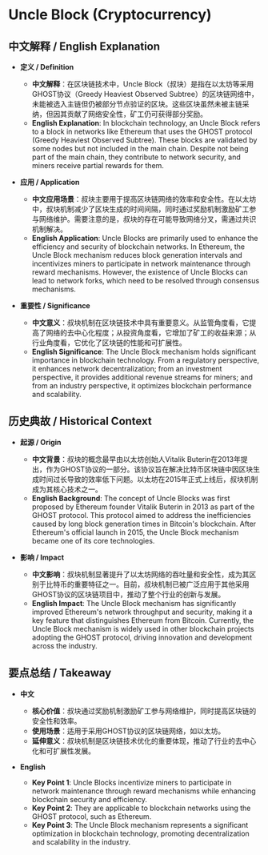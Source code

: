 # Uncle Block (Cryptocurrency)

## 中文解释 / English Explanation

* **定义 / Definition**  
  - **中文解释**：在区块链技术中，Uncle Block（叔块）是指在以太坊等采用GHOST协议（Greedy Heaviest Observed Subtree）的区块链网络中，未能被选入主链但仍被部分节点验证的区块。这些区块虽然未被主链采纳，但因其贡献了网络安全性，矿工仍可获得部分奖励。  
  - **English Explanation**: In blockchain technology, an Uncle Block refers to a block in networks like Ethereum that uses the GHOST protocol (Greedy Heaviest Observed Subtree). These blocks are validated by some nodes but not included in the main chain. Despite not being part of the main chain, they contribute to network security, and miners receive partial rewards for them.

* **应用 / Application**  
  - **中文应用场景**：叔块主要用于提高区块链网络的效率和安全性。在以太坊中，叔块机制减少了区块生成的时间间隔，同时通过奖励机制激励矿工参与网络维护。需要注意的是，叔块的存在可能导致网络分叉，需通过共识机制解决。  
  - **English Application**: Uncle Blocks are primarily used to enhance the efficiency and security of blockchain networks. In Ethereum, the Uncle Block mechanism reduces block generation intervals and incentivizes miners to participate in network maintenance through reward mechanisms. However, the existence of Uncle Blocks can lead to network forks, which need to be resolved through consensus mechanisms.

* **重要性 / Significance**  
  - **中文意义**：叔块机制在区块链技术中具有重要意义。从监管角度看，它提高了网络的去中心化程度；从投资角度看，它增加了矿工的收益来源；从行业角度看，它优化了区块链的性能和可扩展性。  
  - **English Significance**: The Uncle Block mechanism holds significant importance in blockchain technology. From a regulatory perspective, it enhances network decentralization; from an investment perspective, it provides additional revenue streams for miners; and from an industry perspective, it optimizes blockchain performance and scalability.

## 历史典故 / Historical Context

* **起源 / Origin**  
  - **中文背景**：叔块的概念最早由以太坊创始人Vitalik Buterin在2013年提出，作为GHOST协议的一部分。该协议旨在解决比特币区块链中因区块生成时间过长导致的效率低下问题。以太坊在2015年正式上线后，叔块机制成为其核心技术之一。  
  - **English Background**: The concept of Uncle Blocks was first proposed by Ethereum founder Vitalik Buterin in 2013 as part of the GHOST protocol. This protocol aimed to address the inefficiencies caused by long block generation times in Bitcoin's blockchain. After Ethereum's official launch in 2015, the Uncle Block mechanism became one of its core technologies.

* **影响 / Impact**  
  - **中文影响**：叔块机制显著提升了以太坊网络的吞吐量和安全性，成为其区别于比特币的重要特征之一。目前，叔块机制已被广泛应用于其他采用GHOST协议的区块链项目中，推动了整个行业的创新与发展。  
  - **English Impact**: The Uncle Block mechanism has significantly improved Ethereum's network throughput and security, making it a key feature that distinguishes Ethereum from Bitcoin. Currently, the Uncle Block mechanism is widely used in other blockchain projects adopting the GHOST protocol, driving innovation and development across the industry.

## 要点总结 / Takeaway

* **中文**  
  - **核心价值**：叔块通过奖励机制激励矿工参与网络维护，同时提高区块链的安全性和效率。  
  - **使用场景**：适用于采用GHOST协议的区块链网络，如以太坊。  
  - **延伸意义**：叔块机制是区块链技术优化的重要体现，推动了行业的去中心化和可扩展性发展。

* **English**  
  - **Key Point 1**: Uncle Blocks incentivize miners to participate in network maintenance through reward mechanisms while enhancing blockchain security and efficiency.  
  - **Key Point 2**: They are applicable to blockchain networks using the GHOST protocol, such as Ethereum.  
  - **Key Point 3**: The Uncle Block mechanism represents a significant optimization in blockchain technology, promoting decentralization and scalability in the industry.